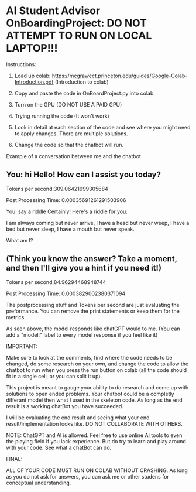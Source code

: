 # AI Student Advisor OnBoardingProject: DO NOT ATTEMPT TO RUN ON LOCAL LAPTOP!!!

Instructions:

1. Load up colab: https://mcgrawect.princeton.edu/guides/Google-Colab-Introduction.pdf (Introduction to colab) 

2. Copy and paste the code in OnBoardProject.py into colab.

3. Turn on the GPU (DO NOT USE A PAID GPU) 

4. Trying running the code (It won't work)

5. Look in detail at each section of the code and see where you might need to apply changes. There are multiple solutions. 

6. Change the code so that the chatbot will run. 

Example of a conversation between me and the chatbot

You: hi
Hello! How can I assist you today?
----------
Tokens per second:309.06421999305684

Post Processing Time: 0.00035691261291503906

You: say a riddle
Certainly! Here's a riddle for you:

I am always coming but never arrive,
I have a head but never weep,
I have a bed but never sleep,
I have a mouth but never speak.

What am I?

(Think you know the answer? Take a moment, and then I'll give you a hint if you need it!)
----------
Tokens per second:84.96294468948744

Post Processing Time: 0.0003829002380371094

The postprocessing stuff and Tokens per second are just evaluating the preformance. You can remove the print statements 
or keep them for the metrics. 

As seen above, the model responds like chatGPT would to me. (You can add a "model:" label to every model response if you feel like it)

IMPORTANT:

Make sure to look at the comments, find where the code needs to be changed, do some research on your own, and change the code to allow the chatbot to run 
when you press the run button on colab (all the code should fit in a single cell, or you can split it up). 

This project is meant to gauge your ability to do research and come up with solutions to open ended problems.
Your chatbot could be a completly differant model then what I used in the skeleton code. As long as the end result is a working chatBot you have succeeded. 

I will be evaluating the end result and seeing what your end result/implementation looks like. DO NOT COLLABORATE WITH OTHERS. 


NOTE:
ChatGPT and AI is allowed. Feel free to use online AI tools to even the playing field if you lack experience. But do try to learn and play around with your code. 
See what a chatBot can do. 


FINAL:

ALL OF YOUR CODE MUST RUN ON COLAB WITHOUT CRASHING. As long as you do not ask for answers, you can ask me or other studens for conceptual understanding.
